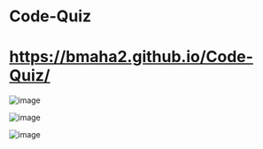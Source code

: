 # Code-Quiz
# https://bmaha2.github.io/Code-Quiz/
![image](https://user-images.githubusercontent.com/58144039/77842471-5a4f8900-7147-11ea-97ab-d647a158dbfb.png)

![image](https://user-images.githubusercontent.com/58144039/77842471-5a4f8900-7147-11ea-97ab-d647a158dbfb.png)

![image](https://user-images.githubusercontent.com/58144039/77842531-45bfc080-7148-11ea-9327-7857bdfbdefb.png)
